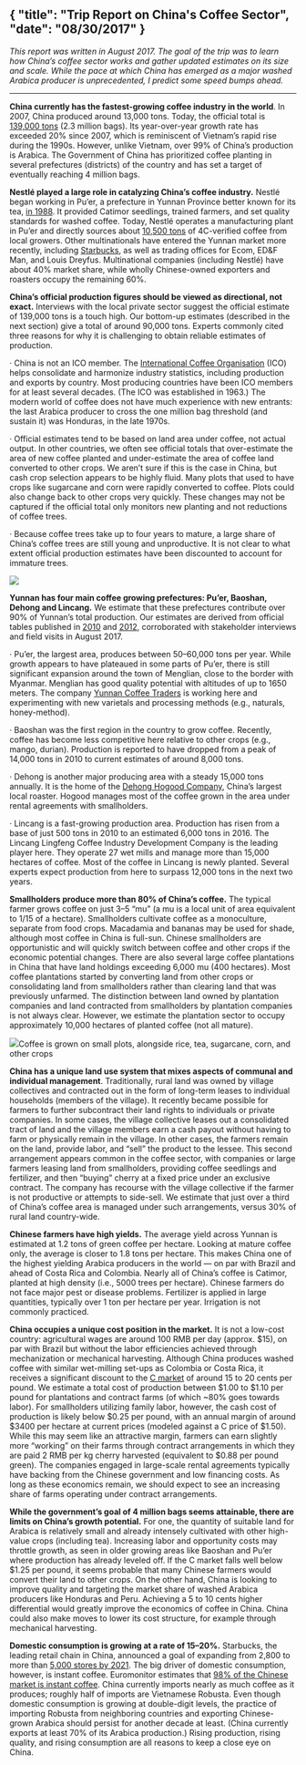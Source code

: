 
{
  "title": "Trip Report on China's Coffee Sector",
  "date": "08/30/2017"
}
---

_This report was written in August 2017. The goal of the trip was to learn how China’s coffee sector works and gather updated estimates on its size and scale. While the pace at which China has emerged as a major washed Arabica producer is unprecedented, I predict some speed bumps ahead._


---

**China currently has the fastest-growing coffee industry in the world**. In 2007, China produced around 13,000 tons. Today, the official total is [139,000 tons](http://english.yunnan.cn/html/2016/latestnews_1009/7110.html) (2.3 million bags). Its year-over-year growth rate has exceeded 20% since 2007, which is reminiscent of Vietnam’s rapid rise during the 1990s. However, unlike Vietnam, over 99% of China’s production is Arabica. The Government of China has prioritized coffee planting in several prefectures (districts) of the country and has set a target of eventually reaching 4 million bags.

**Nestlé played a large role in catalyzing China’s coffee industry.** Nestlé began working in Pu’er, a prefecture in Yunnan Province better known for its tea, [in 1988](https://www.comunicaffe.com/china-nestle-opens-first-coffee-center-yunnan-province/). It provided Catimor seedlings, trained farmers, and set quality standards for washed coffee. Today, Nestlé operates a manufacturing plant in Pu’er and directly sources about [10,500 tons](https://www.newfoodmagazine.com/news/10395/nestle-to-build-nescafe-coffee-centre-in-china/) of 4C-verified coffee from local growers. Other multinationals have entered the Yunnan market more recently, including [Starbucks](https://news.starbucks.com/news/starbucks-opens-first-farmer-support-center-in-yunnan-china-strengthening-c), as well as trading offices for Ecom, ED&F Man, and Louis Dreyfus. Multinational companies (including Nestlé) have about 40% market share, while wholly Chinese-owned exporters and roasters occupy the remaining 60%.

**China’s official production figures should be viewed as directional, not exact.** Interviews  with the local private sector suggest the official estimate of 139,000 tons is a touch high. Our bottom-up estimates (described in the next section) give a total of around 90,000 tons. Experts commonly cited three reasons for why it is challenging to obtain reliable estimates of production.

· China is not an ICO member. The [International Coffee Organisation](http://www.ico.org/documents/cy2014-15/icc-115-7e-study-china.pdf) (ICO) helps consolidate and harmonize industry statistics, including production and exports by country. Most producing countries have been ICO members for at least several decades. (The ICO was established in 1963.) The modern world of coffee does not have much experience with new entrants: the last Arabica producer to cross the one million bag threshold (and sustain it) was Honduras, in the late 1970s.

· Official estimates tend to be based on land area under coffee, not actual output. In other countries, we often see official totals that over-estimate the area of new coffee planted and under-estimate the area of coffee land converted to other crops. We aren’t sure if this is the case in China, but cash crop selection appears to be highly fluid. Many plots that used to have crops like sugarcane and corn were rapidly converted to coffee. Plots could also change back to other crops very quickly. These changes may not be captured if the official total only monitors new planting and not reductions of coffee trees.

· Because coffee trees take up to four years to mature, a large share of China’s coffee trees are still young and unproductive. It is not clear to what extent official production estimates have been discounted to account for immature trees.

![](https://miro.medium.com/max/1400/1*wAr3C2zK30FF6nzVRTTdCA.png)

**Yunnan has four main coffee growing prefectures: Pu’er, Baoshan, Dehong and Lincang.** We estimate that these prefectures contribute over 90% of Yunnan’s total production. Our estimates are derived from official tables published in [2010](https://www.researchgate.net/publication/280314851_Arabica_Coffee_Production_in_the_Yunnan_Province_of_China) and [2012](http://thesis.lib.nccu.edu.tw/cgi-bin/gs32/gsweb.cgi?o=dallcdr&s=id=%22G0101926027%22.&searchmode=basic), corroborated with stakeholder interviews and field visits in August 2017.

· Pu’er, the largest area, produces between 50–60,000 tons per year. While growth appears to have plateaued in some parts of Pu’er, there is still significant expansion around the town of Menglian, close to the border with Myanmar. Menglian has good quality potential with altitudes of up to 1650 meters. The company [Yunnan Coffee Traders](http://ynct.co/) is working here and experimenting with new varietals and processing methods (e.g., naturals, honey-method).

· Baoshan was the first region in the country to grow coffee. Recently, coffee has become less competitive here relative to other crops (e.g., mango, durian). Production is reported to have dropped from a peak of 14,000 tons in 2010 to current estimates of around 8,000 tons.

· Dehong is another major producing area with a steady 15,000 tons annually. It is the home of the [Dehong Hogood Company](http://gcrmag.com/equipment/view/preparing-china-for-the-next-phase-of-quality-coffee), China’s largest local roaster. Hogood manages most of the coffee grown in the area under rental agreements with smallholders.

· Lincang is a fast-growing production area. Production has risen from a base of just 500 tons in 2010 to an estimated 6,000 tons in 2016. The Lincang Lingfeng Coffee Industry Development Company is the leading player here. They operate 27 wet mills and manage more than 15,000 hectares of coffee. Most of the coffee in Lincang is newly planted. Several experts expect production from here to surpass 12,000 tons in the next two years.

**Smallholders produce more than 80% of China’s coffee.** The typical farmer grows coffee on just 3–5 “mu” (a mu is a local unit of area equivalent to 1/15 of a hectare). Smallholders cultivate coffee as a monoculture, separate from food crops. Macadamia and bananas may be used for shade, although most coffee in China is full-sun. Chinese smallholders are opportunistic and will quickly switch between coffee and other crops if the economic potential changes. There are also several large coffee plantations in China that have land holdings exceeding 6,000 mu (400 hectares). Most coffee plantations started by converting land from other crops or consolidating land from smallholders rather than clearing land that was previously unfarmed. The distinction between land owned by plantation companies and land contracted from smallholders by plantation companies is not always clear. However, we estimate the plantation sector to occupy approximately 10,000 hectares of planted coffee (not all mature).

![](https://miro.medium.com/max/1400/1*ys_g43lzlGEsey6RKevgyQ.jpeg)Coffee is grown on small plots, alongside rice, tea, sugarcane, corn, and other crops

**China has a unique land use system that mixes aspects of communal and individual management**. Traditionally, rural land was owned by village collectives and contracted out in the form of long-term leases to individual households (members of the village). It recently became possible for farmers to further subcontract their land rights to individuals or private companies. In some cases, the village collective leases out a consolidated tract of land and the village members earn a cash payout without having to farm or physically remain in the village. In other cases, the farmers remain on the land, provide labor, and “sell” the product to the lessee. This second arrangement appears common in the coffee sector, with companies or large farmers leasing land from smallholders, providing coffee seedlings and fertilizer, and then “buying” cherry at a fixed price under an exclusive contract. The company has recourse with the village collective if the farmer is not productive or attempts to side-sell. We estimate that just over a third of China’s coffee area is managed under such arrangements, versus 30% of rural land country-wide.

**Chinese farmers have high yields.** The average yield across Yunnan is estimated at 1.2 tons of green coffee per hectare. Looking at mature coffee only, the average is closer to 1.8 tons per hectare. This makes China one of the highest yielding Arabica producers in the world — on par with Brazil and ahead of Costa Rica and Colombia. Nearly all of China’s coffee is Catimor, planted at high density (i.e., 5000 trees per hectare). Chinese farmers do not face major pest or disease problems. Fertilizer is applied in large quantities, typically over 1 ton per hectare per year. Irrigation is not commonly practiced.

**China occupies a unique cost position in the market.** It is not a low-cost country: agricultural wages are around 100 RMB per day (approx. $15), on par with Brazil but without the labor efficiencies achieved through mechanization or mechanical harvesting. Although China produces washed coffee with similar wet-milling set-ups as Colombia or Costa Rica, it receives a significant discount to the [C market](https://www.theice.com/products/15/Coffee-C-Futures) of around 15 to 20 cents per pound. We estimate a total cost of production between $1.00 to $1.10 per pound for plantations and contract farms (of which ~80% goes towards labor). For smallholders utilizing family labor, however, the cash cost of production is likely below $0.25 per pound, with an annual margin of around $3400 per hectare at current prices (modeled against a C price of $1.50). While this may seem like an attractive margin, farmers can earn slightly more “working” on their farms through contract arrangements in which they are paid 2 RMB per kg cherry harvested (equivalent to $0.88 per pound green). The companies engaged in large-scale rental agreements typically have backing from the Chinese government and low financing costs. As long as these economics remain, we should expect to see an increasing share of farms operating under contract arrangements.

**While the government’s goal of 4 million bags seems attainable, there are limits on China’s growth potential.** For one, the quantity of suitable land for Arabica is relatively small and already intensely cultivated with other high-value crops (including tea). Increasing labor and opportunity costs may throttle growth, as seen in older growing areas like Baoshan and Pu’er where production has already leveled off. If the C market falls well below $1.25 per pound, it seems probable that many Chinese farmers would convert their land to other crops. On the other hand, China is looking to improve quality and targeting the market share of washed Arabica producers like Honduras and Peru. Achieving a 5 to 10 cents higher differential would greatly improve the economics of coffee in China. China could also make moves to lower its cost structure, for example through mechanical harvesting.

**Domestic consumption is growing at a rate of 15–20%.** Starbucks, the leading retail chain in China, announced a goal of expanding from 2,800 to more than [5,000 stores by 2021](https://www.forbes.com/sites/ljkelly/2017/07/28/starbucks-doubles-down-on-china-targets-5000-stores-by-2021/#347528df7a00). The big driver of domestic consumption, however, is instant coffee. Euromonitor estimates that [98% of the Chinese market is instant coffee](http://www.ico.org/documents/cy2014-15/icc-115-7e-study-china.pdf). China currently imports nearly as much coffee as it produces; roughly half of imports are Vietnamese Robusta. Even though domestic consumption is growing at double-digit levels, the practice of importing Robusta from neighboring countries and exporting Chinese-grown Arabica should persist for another decade at least. (China currently exports at least 70% of its Arabica production.) Rising production, rising quality, and rising consumption are all reasons to keep a close eye on China.